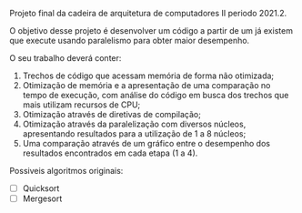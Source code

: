Projeto final da cadeira de arquitetura de computadores II periodo 2021.2.

O objetivo desse projeto é desenvolver um código a partir de um já existem que execute usando paralelismo para obter maior desempenho.

O seu trabalho deverá conter:
1) Trechos de código que acessam memória de forma não otimizada;
2) Otimização de memória e a apresentação de uma comparação no tempo de execução, com análise do código em busca dos trechos que mais utilizam recursos de CPU;
3) Otimização através de diretivas de compilação;
4) Otimização através da paralelização com diversos núcleos, apresentando resultados para a utilização de 1 a 8 núcleos;
5) Uma comparação através de um gráfico entre o desempenho dos resultados encontrados em cada etapa (1 a 4).

Possiveis algoritmos originais:
- [ ] Quicksort
- [ ] Mergesort
